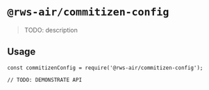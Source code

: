 # `@rws-air/commitizen-config`

> TODO: description

## Usage

```
const commitizenConfig = require('@rws-air/commitizen-config');

// TODO: DEMONSTRATE API
```
